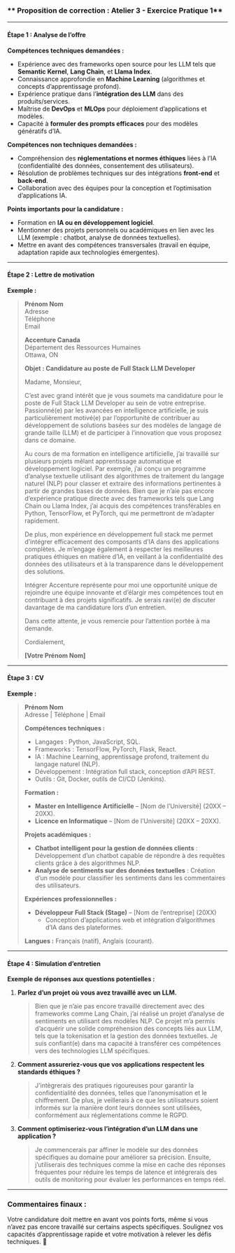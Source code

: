 ### ** Proposition de correction : Atelier 3 - Exercice Pratique 1**

---

#### **Étape 1 : Analyse de l’offre**  

**Compétences techniques demandées :**  
- Expérience avec des frameworks open source pour les LLM tels que **Semantic Kernel**, **Lang Chain**, et **Llama Index**.  
- Connaissance approfondie en **Machine Learning** (algorithmes et concepts d’apprentissage profond).  
- Expérience pratique dans l’**intégration des LLM** dans des produits/services.  
- Maîtrise de **DevOps** et **MLOps** pour déploiement d’applications et modèles.  
- Capacité à **formuler des prompts efficaces** pour des modèles génératifs d’IA.  

**Compétences non techniques demandées :**  
- Compréhension des **réglementations et normes éthiques** liées à l’IA (confidentialité des données, consentement des utilisateurs).  
- Résolution de problèmes techniques sur des intégrations **front-end** et **back-end**.  
- Collaboration avec des équipes pour la conception et l’optimisation d’applications IA.  

**Points importants pour la candidature :**  
- Formation en **IA ou en développement logiciel**.  
- Mentionner des projets personnels ou académiques en lien avec les LLM (exemple : chatbot, analyse de données textuelles).  
- Mettre en avant des compétences transversales (travail en équipe, adaptation rapide aux technologies émergentes).  

---

#### **Étape 2 : Lettre de motivation**

**Exemple :**  

> **Prénom Nom**  
> Adresse  
> Téléphone  
> Email  
>  
> **Accenture Canada**  
> Département des Ressources Humaines  
> Ottawa, ON  
>  
> **Objet : Candidature au poste de Full Stack LLM Developer**  
>  
> Madame, Monsieur,  
>  
> C’est avec grand intérêt que je vous soumets ma candidature pour le poste de Full Stack LLM Developer au sein de votre entreprise. Passionné(e) par les avancées en intelligence artificielle, je suis particulièrement motivé(e) par l’opportunité de contribuer au développement de solutions basées sur des modèles de langage de grande taille (LLM) et de participer à l’innovation que vous proposez dans ce domaine.  
>  
> Au cours de ma formation en intelligence artificielle, j’ai travaillé sur plusieurs projets mêlant apprentissage automatique et développement logiciel. Par exemple, j’ai conçu un programme d’analyse textuelle utilisant des algorithmes de traitement du langage naturel (NLP) pour classer et extraire des informations pertinentes à partir de grandes bases de données. Bien que je n’aie pas encore d’expérience pratique directe avec des frameworks tels que Lang Chain ou Llama Index, j’ai acquis des compétences transférables en Python, TensorFlow, et PyTorch, qui me permettront de m’adapter rapidement.  
>  
> De plus, mon expérience en développement full stack me permet d’intégrer efficacement des composants d’IA dans des applications complètes. Je m’engage également à respecter les meilleures pratiques éthiques en matière d’IA, en veillant à la confidentialité des données des utilisateurs et à la transparence dans le développement des solutions.  
>  
> Intégrer Accenture représente pour moi une opportunité unique de rejoindre une équipe innovante et d’élargir mes compétences tout en contribuant à des projets significatifs. Je serais ravi(e) de discuter davantage de ma candidature lors d’un entretien.  
>  
> Dans cette attente, je vous remercie pour l’attention portée à ma demande.  
>  
> Cordialement,  
>  
> **[Votre Prénom Nom]**  

---

#### **Étape 3 : CV**

**Exemple :**

> **Prénom Nom**  
> Adresse | Téléphone | Email  
>  
> **Compétences techniques :**  
> - Langages : Python, JavaScript, SQL.  
> - Frameworks : TensorFlow, PyTorch, Flask, React.  
> - IA : Machine Learning, apprentissage profond, traitement du langage naturel (NLP).  
> - Développement : Intégration full stack, conception d’API REST.  
> - Outils : Git, Docker, outils de CI/CD (Jenkins).  
>  
> **Formation :**  
> - **Master en Intelligence Artificielle** – [Nom de l’Université] (20XX – 20XX).  
> - **Licence en Informatique** – [Nom de l’Université] (20XX – 20XX).  
>  
> **Projets académiques :**  
> - **Chatbot intelligent pour la gestion de données clients** : Développement d’un chatbot capable de répondre à des requêtes clients grâce à des algorithmes NLP.  
> - **Analyse de sentiments sur des données textuelles** : Création d’un modèle pour classifier les sentiments dans les commentaires des utilisateurs.  
>  
> **Expériences professionnelles :**  
> - **Développeur Full Stack (Stage)** – [Nom de l’entreprise] (20XX)  
>   - Conception d’applications web et intégration d’algorithmes d’IA dans des plateformes.  
>  
> **Langues :** Français (natif), Anglais (courant).  

---

#### **Étape 4 : Simulation d’entretien**

**Exemple de réponses aux questions potentielles :**  

1. **Parlez d’un projet où vous avez travaillé avec un LLM.**  
   > Bien que je n’aie pas encore travaillé directement avec des frameworks comme Lang Chain, j’ai réalisé un projet d’analyse de sentiments en utilisant des modèles NLP. Ce projet m’a permis d’acquérir une solide compréhension des concepts liés aux LLM, tels que la tokenisation et la gestion des données textuelles. Je suis confiant(e) dans ma capacité à transférer ces compétences vers des technologies LLM spécifiques.  

2. **Comment assureriez-vous que vos applications respectent les standards éthiques ?**  
   > J’intègrerais des pratiques rigoureuses pour garantir la confidentialité des données, telles que l’anonymisation et le chiffrement. De plus, je veillerais à ce que les utilisateurs soient informés sur la manière dont leurs données sont utilisées, conformément aux réglementations comme le RGPD.  

3. **Comment optimiseriez-vous l’intégration d’un LLM dans une application ?**  
   > Je commencerais par affiner le modèle sur des données spécifiques au domaine pour améliorer sa précision. Ensuite, j’utiliserais des techniques comme la mise en cache des réponses fréquentes pour réduire les temps de latence et intégrerais des outils de monitoring pour évaluer les performances en temps réel.  

---

### **Commentaires finaux :**
Votre candidature doit mettre en avant vos points forts, même si vous n’avez pas encore travaillé sur certains aspects spécifiques. Soulignez vos capacités d’apprentissage rapide et votre motivation à relever les défis techniques. 🎯
